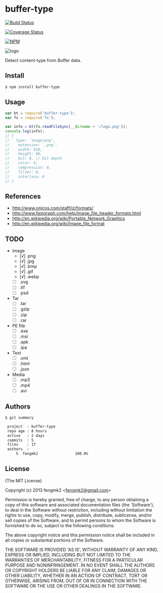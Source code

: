 buffer-type
=======

[![Build Status](https://secure.travis-ci.org/node-modules/buffer-type.png)](http://travis-ci.org/node-modules/buffer-type)

[![Coverage Status](https://coveralls.io/repos/node-modules/buffer-type/badge.png)](https://coveralls.io/r/node-modules/buffer-type)

[![NPM](https://nodei.co/npm/buffer-type.png?downloads=true&stars=true)](https://nodei.co/npm/buffer-type/)

![logo](https://raw.github.com/node-modules/buffer-type/master/logo.png)

Detect content-type from Buffer data.

## Install

```bash
$ npm install buffer-type
```

## Usage

```js
var bt = require('buffer-type');
var fs = require('fs');

var info = bt(fs.readFileSync(__dirname + '/logo.png'));
console.log(info);
// {
//   type: 'image/png',
//    extension: '.png',
//    width: 618,
//    height: 96,
//    bit: 8, // bit depth
//    color: 6,
//    compression: 0,
//    filter: 0,
//    interlace: 0
// }
```

## References

* http://www.onicos.com/staff/iz/formats/
* http://www.fastgraph.com/help/image_file_header_formats.html
* http://en.wikipedia.org/wiki/Portable_Network_Graphics
* http://en.wikipedia.org/wiki/Image_file_format

## TODO

* Image
  * [√] .png
  * [√] .jpg
  * [√] .bmp
  * [√] .gif
  * [√] .webp
  * [ ] .svg
  * [ ] .tif
  * [ ] .psd
* Tar
  * [ ] .tar
  * [ ] .gzip
  * [ ] .zip
  * [ ] .rar
* PE file
  * [ ] .exe
  * [ ] .msi
  * [ ] .apk
  * [ ] .ipa
* Text
  * [ ] .xml
  * [ ] .html
  * [ ] .json
* Media
  * [ ] .mp3
  * [ ] .mp4
  * [ ] .avi

## Authors

```bash
$ git summary

 project  : buffer-type
 repo age : 8 hours
 active   : 2 days
 commits  : 5
 files    : 17
 authors  :
     5  fengmk2                 100.0%
```

## License

(The MIT License)

Copyright (c) 2013 fengmk2 &lt;fengmk2@gmail.com&gt;

Permission is hereby granted, free of charge, to any person obtaining
a copy of this software and associated documentation files (the
'Software'), to deal in the Software without restriction, including
without limitation the rights to use, copy, modify, merge, publish,
distribute, sublicense, and/or sell copies of the Software, and to
permit persons to whom the Software is furnished to do so, subject to
the following conditions:

The above copyright notice and this permission notice shall be
included in all copies or substantial portions of the Software.

THE SOFTWARE IS PROVIDED 'AS IS', WITHOUT WARRANTY OF ANY KIND,
EXPRESS OR IMPLIED, INCLUDING BUT NOT LIMITED TO THE WARRANTIES OF
MERCHANTABILITY, FITNESS FOR A PARTICULAR PURPOSE AND NONINFRINGEMENT.
IN NO EVENT SHALL THE AUTHORS OR COPYRIGHT HOLDERS BE LIABLE FOR ANY
CLAIM, DAMAGES OR OTHER LIABILITY, WHETHER IN AN ACTION OF CONTRACT,
TORT OR OTHERWISE, ARISING FROM, OUT OF OR IN CONNECTION WITH THE
SOFTWARE OR THE USE OR OTHER DEALINGS IN THE SOFTWARE.
